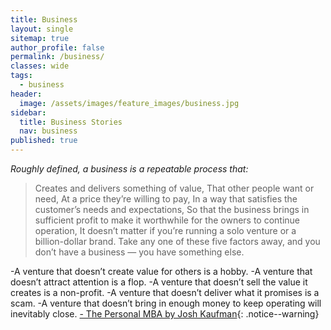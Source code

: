 ```yaml
---
title: Business
layout: single
sitemap: true
author_profile: false
permalink: /business/
classes: wide
tags:
  - business
header:
  image: /assets/images/feature_images/business.jpg
sidebar:
  title: Business Stories
  nav: business
published: true
---
```


*Roughly defined, a business is a repeatable process that:*

>Creates and delivers something of value,
That other people want or need,
At a price they’re willing to pay,
In a way that satisfies the customer’s needs and expectations,
So that the business brings in sufficient profit to make it worthwhile for the owners to continue operation,
It doesn’t matter if you’re running a solo venture or a billion-dollar brand. Take any one of these five factors away, and you don’t have a business — you have something else.


-A venture that doesn’t create value for others is a hobby.
-A venture that doesn’t attract attention is a flop.
-A venture that doesn’t sell the value it creates is a non-profit.
-A venture that doesn’t deliver what it promises is a scam.
-A venture that doesn’t bring in enough money to keep operating will inevitably close.
[- The Personal MBA by Josh Kaufman](https://personalmba.com/){: .notice--warning}

